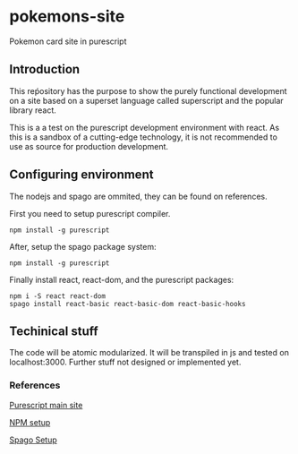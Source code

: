 # pokemons-site
Pokemon card site in purescript

## Introduction

This reṕository has the purpose to show the purely functional development on a site based on a superset language called superscript and the popular library react.

This is a a test on the purescript development environment with react. As this is a sandbox of a cutting-edge technology, it is not recommended to use as source for production development.

## Configuring environment

The nodejs and spago are ommited, they can be found on references.

First you need to setup purescript compiler.
```
npm install -g purescript
```

After, setup the spago package system:
```
npm install -g purescript
```

Finally install react, react-dom, and the purescript packages:

```
npm i -S react react-dom
spago install react-basic react-basic-dom react-basic-hooks
```
## Techinical stuff

The code will be atomic modularized. It will be transpiled in js and tested on localhost:3000. Further stuff not designed or implemented yet.

### References
[Purescript main site](https://www.purescript.org/)

[NPM setup](http://npm.github.io/installation-setup-docs/index.html)

[Spago Setup](https://github.com/purescript/spago)
